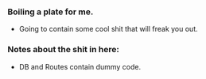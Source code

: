 ### Boiling a plate for me.

- Going to contain some cool shit that will freak you out.

### Notes about the shit in here:

- DB and Routes contain dummy code.
